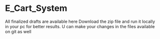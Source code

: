 # E_Cart_System
All finalized drafts are available here
Download the zip file and run it locally in your pc for better results. U can make your changes in the files available on git as well
